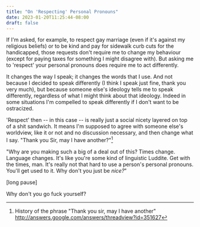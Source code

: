 ```yaml
---
title: "On 'Respecting' Personal Pronouns"
date: 2023-01-20T11:25:44-08:00
draft: false
---
```



If I'm asked, for example, to respect gay marriage (even if it's
against my religious beliefs) or to be kind and pay for sidewalk curb
cuts for the handicapped, those requests don't require me to change
my behaviour (except for paying taxes for something I might disagree
with). But asking me to 'respect' your personal pronouns does require
me to act differently.

It changes the way I speak; it changes the words that I use. And not
because I decided to speak differently (I think I speak just fine,
thank you very much), but because someone else's ideology tells me to
speak differently, regardless of what I might think about that
ideology. Indeed in some situations I'm compelled to speak
differently if I don't want to be ostracized.

'Respect' then -- in this case -- is really just a social nicety
layered on top of a shit sandwich. It means I'm supposed to agree
with someone else's worldview, like it or not and no discussion
necessary, and then change what I say. "Thank you Sir, may I have
another?"[^1]

"Why are you making such a big of a deal out of this? Times change.
Language changes. It's like you're some kind of linguistic Luddite.
Get with the times, man. It's really not that hard to use a person's
personal pronouns. You'll get used to it. Why don't you just be
_nice?_"

[long pause]

Why don't you go fuck yourself?


[^1]: History of the phrase "Thank you sir, may I have another" http://answers.google.com/answers/threadview?id=351627
